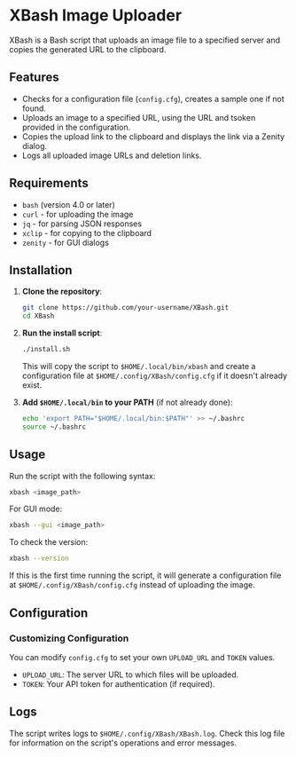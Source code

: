 # XBash Image Uploader

XBash is a Bash script that uploads an image file to a specified server and copies the generated URL to the clipboard.

## Features

- Checks for a configuration file (`config.cfg`), creates a sample one if not found.
- Uploads an image to a specified URL, using the URL and tsoken provided in the configuration.
- Copies the upload link to the clipboard and displays the link via a Zenity dialog.
- Logs all uploaded image URLs and deletion links.

## Requirements

- `bash` (version 4.0 or later)
- `curl` - for uploading the image
- `jq` - for parsing JSON responses
- `xclip` - for copying to the clipboard
- `zenity` - for GUI dialogs

## Installation

1. **Clone the repository**:

   ```bash
   git clone https://github.com/your-username/XBash.git
   cd XBash
   ```

2. **Run the install script**:

   ```bash
   ./install.sh
   ```

   This will copy the script to `$HOME/.local/bin/xbash` and create a configuration file at `$HOME/.config/XBash/config.cfg` if it doesn't already exist.

3. **Add `$HOME/.local/bin` to your PATH** (if not already done):

   ```bash
   echo 'export PATH="$HOME/.local/bin:$PATH"' >> ~/.bashrc
   source ~/.bashrc
   ```

## Usage

Run the script with the following syntax:

```bash
xbash <image_path>
```

For GUI mode:

```bash
xbash --gui <image_path>
```

To check the version:

```bash
xbash --version
```

If this is the first time running the script, it will generate a configuration file at `$HOME/.config/XBash/config.cfg` instead of uploading the image.

## Configuration

### Customizing Configuration

You can modify `config.cfg` to set your own `UPLOAD_URL` and `TOKEN` values.

- `UPLOAD_URL`: The server URL to which files will be uploaded.
- `TOKEN`: Your API token for authentication (if required).

## Logs

The script writes logs to `$HOME/.config/XBash/XBash.log`. Check this log file for information on the script's operations and error messages.
